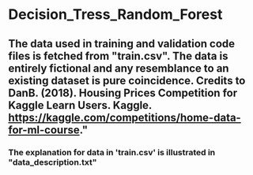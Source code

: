 # Decision_Tress_Random_Forest
## The data used in training and validation code files is fetched from "train.csv". The data is entirely fictional and any resemblance to an existing dataset is pure coincidence. Credits to DanB. (2018). Housing Prices Competition for Kaggle Learn Users. Kaggle. https://kaggle.com/competitions/home-data-for-ml-course." 
### The explanation for data in 'train.csv' is illustrated in "data_description.txt"
